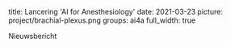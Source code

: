 title: Lancering 'AI for Anesthesiology' 
date: 2021-03-23
picture: project/brachial-plexus.png
groups: ai4a
full_width: true

Nieuwsbericht

